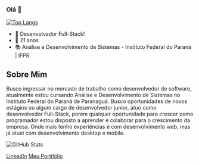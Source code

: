 ### Olá 👋

[![Top Langs](https://github-readme-stats.vercel.app/api/top-langs/?username=Bryan-014&layout=compact&theme=dracula)](https://github.com/Bryan-014/github-readme-stats) 

- 🚀 Desenvolvedor Full-Stack!
- 🌱	21 anos
- 📚	Análise e Desenvolvimento de Sistemas - Instituto Federal do Paraná | IFPR

## Sobre Mim

Busco ingressar no mercado de trabalho como desenvolvedor de software, atualmente estou cursando Análise e Desenvolvimento de Sistemas no Instituto Federal do Paraná de Paranaguá. Busco oportunidades de novos estágios ou algum cargo de desenvolvedor junior, atuo como desenvolvedor Full-Stack, porém qualquer oportunidade para crescer como programador estou disposto a aprender e colaborar para o crescimento da empresa. Onde mais tenho experiências é com desenvolvimento web, mas já atuei com desenvolvimento desktop e mobile.

![GitHub Stats](https://github-readme-stats.vercel.app/api?username=Bryan-014&show_icons=true&theme=radical)

[LinkedIn](https://linkedin.com/in/bryan-rosa-da-silveira) 
[Meu Portifólio](https://weros.tech/bryan/)







<!--

[![Linkedin Badge](https://img.shields.io/badge/LinkedIn-0077B5?style=for-the-badge&logo=linkedin&logoColor=white)](https://www.linkedin.com/in/e
- 🔭 I’m currently working on ...
- 🌱 I’m currently learning ...
- 👯 I’m looking to collaborate on ...
- 🤔 I’m looking for help with ...
- 💬 Ask me about ...
- 📫 How to reach me: ...
- 😄 Pronouns: ...
- ⚡ Fun fact: ...
-->
